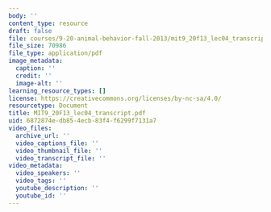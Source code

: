 ```yaml
---
body: ''
content_type: resource
draft: false
file: courses/9-20-animal-behavior-fall-2013/mit9_20f13_lec04_transcript.pdf
file_size: 70986
file_type: application/pdf
image_metadata:
  caption: ''
  credit: ''
  image-alt: ''
learning_resource_types: []
license: https://creativecommons.org/licenses/by-nc-sa/4.0/
resourcetype: Document
title: MIT9_20F13_lec04_transcript.pdf
uid: 6872874e-db85-4ecb-83f4-f6299f7131a7
video_files:
  archive_url: ''
  video_captions_file: ''
  video_thumbnail_file: ''
  video_transcript_file: ''
video_metadata:
  video_speakers: ''
  video_tags: ''
  youtube_description: ''
  youtube_id: ''
---
```

